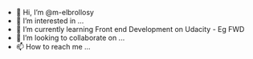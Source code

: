 - 👋 Hi, I’m @m-elbrollosy
- 👀 I’m interested in ...
- 🌱 I’m currently learning Front end Development on Udacity - Eg FWD
- 💞️ I’m looking to collaborate on ...
- 📫 How to reach me ...

<!---
m-elbrollosy/m-elbrollosy is a ✨ special ✨ repository because its `README.md` (this file) appears on your GitHub profile.
You can click the Preview link to take a look at your changes.
--->
